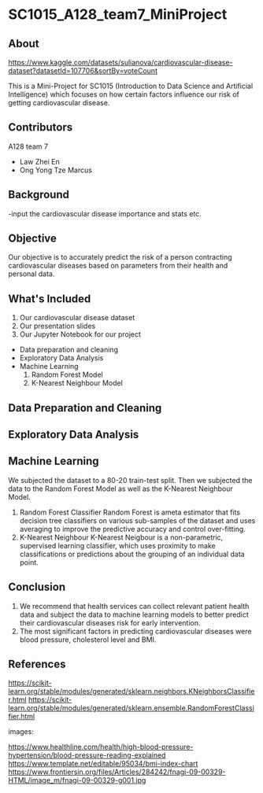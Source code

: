 # SC1015_A128_team7_MiniProject

## About
https://www.kaggle.com/datasets/sulianova/cardiovascular-disease-dataset?datasetId=107706&sortBy=voteCount

This is a Mini-Project for SC1015 (Introduction to Data Science and Artificial Intelligence) which focuses on how certain factors influence our risk of getting cardiovascular disease.

## Contributors
A128 team 7
- Law Zhei En
- Ong Yong Tze Marcus

## Background
-input the cardiovascular disease importance and stats etc.

## Objective
Our objective is to accurately predict the risk of a person contracting cardiovascular diseases based on parameters from their health and personal data.

## What's Included
1. Our cardiovascular disease dataset
2. Our presentation slides
3. Our Jupyter Notebook for our project
  - Data preparation and cleaning
  - Exploratory Data Analysis
  - Machine Learning
    1) Random Forest Model
    2) K-Nearest Neighbour Model

## Data Preparation and Cleaning

## Exploratory Data Analysis

## Machine Learning
We subjected the dataset to a 80-20 train-test split.
Then we subjected the data to the Random Forest Model as well as the K-Nearest Neighbour Model.
1) Random Forest Classifier
  Random Forest is ameta estimator that fits decision tree classifiers on various sub-samples of the dataset and uses averaging to improve the predictive accuracy and control over-fitting.
2) K-Nearest Neighbour
  K-Nearest Neigbour is a non-parametric, supervised learning classifier, which uses proximity to make classifications or predictions about the grouping of an individual data point.


## Conclusion
1. We recommend that health services can collect relevant patient health data and subject the data to machine learning models to better predict their cardiovascular diseases risk for early intervention. 
2. The most significant factors in predicting cardiovascular diseases were blood pressure, cholesterol level and BMI.


## References
https://scikit-learn.org/stable/modules/generated/sklearn.neighbors.KNeighborsClassifier.html
https://scikit-learn.org/stable/modules/generated/sklearn.ensemble.RandomForestClassifier.html

images:

https://www.healthline.com/health/high-blood-pressure-hypertension/blood-pressure-reading-explained
https://www.template.net/editable/95034/bmi-index-chart
https://www.frontiersin.org/files/Articles/284242/fnagi-09-00329-HTML/image_m/fnagi-09-00329-g001.jpg

